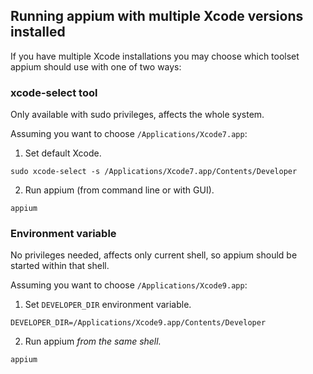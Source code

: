 ## Running appium with multiple Xcode versions installed

If you have multiple Xcode installations you may choose which toolset appium
should use with one of two ways:

### xcode-select tool
Only available with sudo privileges, affects the whole system.

Assuming you want to choose `/Applications/Xcode7.app`:
1. Set default Xcode.
  ```
  sudo xcode-select -s /Applications/Xcode7.app/Contents/Developer
  ```
2. Run appium (from command line or with GUI).
  ```
  appium
  ```

### Environment variable
No privileges needed, affects only current shell, so appium should be started
within that shell.

Assuming you want to choose `/Applications/Xcode9.app`:
1. Set `DEVELOPER_DIR` environment variable.
  ```
  DEVELOPER_DIR=/Applications/Xcode9.app/Contents/Developer
  ```
2. Run appium *from the same shell.*
  ```
  appium
  ```
